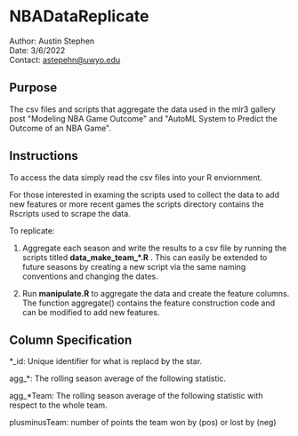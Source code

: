 # NBADataReplicate
Author: Austin Stephen  
Date: 3/6/2022  
Contact: astepehn@uwyo.edu

## Purpose 
The csv files and scripts that aggregate the data used in the mlr3 gallery post "Modeling NBA Game Outcome" and 
"AutoML System to Predict the Outcome of an NBA Game".

## Instructions
To access the data simply read the csv files into your R enviornment.

For those interested in examing the scripts used to collect the data to add new features or 
more recent games the scripts directory contains the Rscripts used to scrape the data.

To replicate:

1) Aggregate each season and write the results to a csv file by running the scripts titled **data_make_team_*.R** .
This can easily be extended to future seasons by creating a new script via the same naming
conventions and changing the dates.

2) Run **manipulate.R** to aggregate the data and create the feature columns. 
The function aggregate() contains the feature construction code and can be modified to add new features.

## Column Specification

*_id: Unique identifier for what is replacd by the star.

agg_*: The rolling season average of the following statistic.  

agg_*Team: The rolling season average of the following statistic with respect to the whole team.
              
plusminusTeam: number of points the team won by (pos) or lost by (neg)
